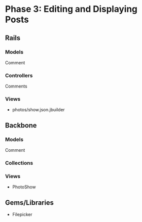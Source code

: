 # Phase 3: Editing and Displaying Posts

## Rails
### Models
Comment

### Controllers
Comments

### Views
* photos/show.json.jbuilder

## Backbone
### Models
Comment

### Collections

### Views
* PhotoShow

## Gems/Libraries
* Filepicker
